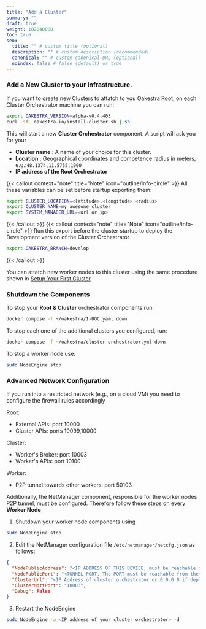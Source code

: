 ```yaml
---
title: "Add a Cluster"
summary: ""
draft: true
weight: 102040000
toc: true
seo:
  title: "" # custom title (optional)
  description: "" # custom description (recommended)
  canonical: "" # custom canonical URL (optional)
  noindex: false # false (default) or true
---
```


### Add a New Cluster to your Infrastructure.

If you want to create new Clusters to attatch to you Oakestra Root, on each Cluster Orchestrator machine you can run:

```bash
export OAKESTRA_VERSION=alpha-v0.4.403
curl -sfL oakestra.io/install-cluster.sh | sh -
```

This will start a new **Cluster Orchestrator** component. 
A script will ask you for your 
 - **Cluster name** : A name of your choice for this cluster. 
 - **Location** : Geographical coordinates and competence radius in meters, e.g.:`48.1374,11.5755,1000`
 - **IP address of the Root Orchestrator**


{{< callout context="note" title="Note" icon="outline/info-circle" >}}
All these variables can be set before startup exporting them:
```bash
export CLUSTER_LOCATION=<latitude>,<longitude>,<radius>
export CLUSTER_NAME=my_awesome_cluster
export SYSTEM_MANAGER_URL=<url or ip>
```
{{< /callout >}}
{{< callout context="note" title="Note" icon="outline/info-circle" >}}
Run this export before the cluster startup to deploy the Development version of the Cluster Orchestrator

```bash
export OAKESTRA_BRANCH=develop
```

{{< /callout >}}


You can attatch new worker nodes to this cluster using the same procedure shown in [Setup Your First Cluster](#setup-your-first-cluster)

### Shutdown the Components

To stop your **Root & Cluster** orchestrator components run:

```bash
docker compose -f ~/oakestra/1-DOC.yaml down
```

To stop each one of the additional clusters you configured, run:

```bash
docker compose -f ~/oakestra/cluster-orchestrator.yml down
```

To stop a worker node use:

```bash
sudo NodeEngine stop
```

### Advanced Network Configuration

If you run into a restricted network (e.g., on a cloud VM) you need to configure the firewall rules accordingly

Root: 
  - External APIs: port 10000
  - Cluster APIs: ports 10099,10000

Cluster: 
  - Worker's Broker: port 10003
  - Worker's APIs: port 10100

Worker: 
  - P2P tunnel towards other workers: port 50103 


Additionally, the NetManager component, responsible for the worker nodes P2P tunnel, must be configured. Therefore follow these steps on every **Worker Node**

1) Shutdown your worker node components using 
```bash
sudo NodeEngine stop
````

2) Edit the NetManager configuration file `/etc/netmanager/netcfg.json` as follows:

```json
{
  "NodePublicAddress": "<IP ADDRESS OF THIS DEVICE, must be reachable from the other workers>",
  "NodePublicPort": "<TUNNEL PORT, The PORT must be reachable from the other workers, use 50103 as default>",
  "ClusterUrl": "<IP Address of cluster orchestrator or 0.0.0.0 if deployed on the same machine>",
  "ClusterMqttPort": "10003",
  "Debug": False
}
```

3) Restart the NodeEngine
```bash
sudo NodeEngine -a <IP address of your cluster orchestrator> -d
````




